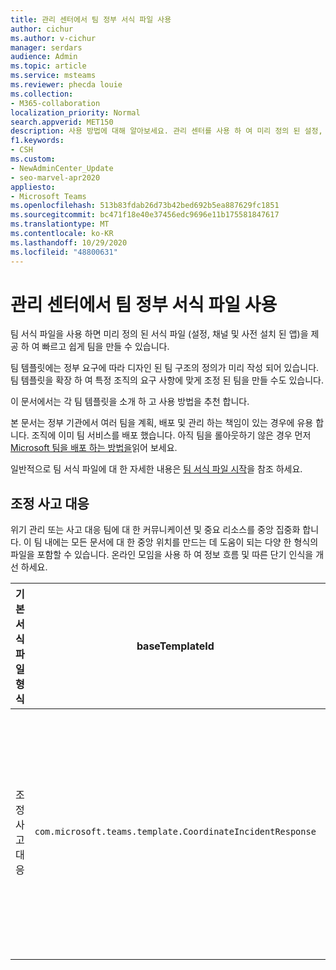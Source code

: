 ```yaml
---
title: 관리 센터에서 팀 정부 서식 파일 사용
author: cichur
ms.author: v-cichur
manager: serdars
audience: Admin
ms.topic: article
ms.service: msteams
ms.reviewer: phecda louie
ms.collection:
- M365-collaboration
localization_priority: Normal
search.appverid: MET150
description: 사용 방법에 대해 알아보세요. 관리 센터를 사용 하 여 미리 정의 된 설정, 채널 및 사전 설치 앱을 제공 하 여 정부용 팀 구조를 개발 하기 위해 팀 서식 파일을 만들 수 있습니다.
f1.keywords:
- CSH
ms.custom:
- NewAdminCenter_Update
- seo-marvel-apr2020
appliesto:
- Microsoft Teams
ms.openlocfilehash: 513b83fdab26d73b42bed692b5ea887629fc1851
ms.sourcegitcommit: bc471f18e40e37456edc9696e11b175581847617
ms.translationtype: MT
ms.contentlocale: ko-KR
ms.lasthandoff: 10/29/2020
ms.locfileid: "48800631"
---
```

# <a name="use-teams-government-templates-in-the-admin-center"></a>관리 센터에서 팀 정부 서식 파일 사용

팀 서식 파일을 사용 하면 미리 정의 된 서식 파일 (설정, 채널 및 사전 설치 된 앱)을 제공 하 여 빠르고 쉽게 팀을 만들 수 있습니다.

팀 템플릿에는 정부 요구에 따라 디자인 된 팀 구조의 정의가 미리 작성 되어 있습니다. 팀 템플릿을 확장 하 여 특정 조직의 요구 사항에 맞게 조정 된 팀을 만들 수도 있습니다.

이 문서에서는 각 팀 템플릿을 소개 하 고 사용 방법을 추천 합니다.

본 문서는 정부 기관에서 여러 팀을 계획, 배포 및 관리 하는 책임이 있는 경우에 유용 합니다. 조직에 이미 팀 서비스를 배포 했습니다. 아직 팀을 롤아웃하기 않은 경우 먼저 [Microsoft 팀을 배포 하는 방법을](How-to-roll-out-teams.md)읽어 보세요.

일반적으로 팀 서식 파일에 대 한 자세한 내용은 [팀 서식 파일 시작](get-started-with-teams-templates-in-the-admin-console.md)을 참조 하세요.

## <a name="coordinate-incident-response"></a>조정 사고 대응

위기 관리 또는 사고 대응 팀에 대 한 커뮤니케이션 및 중요 리소스를 중앙 집중화 합니다. 이 팀 내에는 모든 문서에 대 한 중앙 위치를 만드는 데 도움이 되는 다양 한 형식의 파일을 포함할 수 있습니다. 온라인 모임을 사용 하 여 정보 흐름 및 따른 단기 인식을 개선 하세요.

| 기본 서식 파일 형식 |baseTemplateId | 이 기본 서식 파일에 포함 된 속성 |
|-------------------|-------|---------------------------------------------------------------------------|
|조정 사고 대응|`com.microsoft.teams.template.CoordinateIncidentResponse` |채널 <ul><li>일반<li>알림에서</li><li>물류</li><li>계획</li><li>복구</li><li>받기</li></ul> 들 <ul><li>키</li><li>0:excel}</li><li>만들어졌으므로</li><li>SharePoint</li><li>Planner</li></ul>|
||||